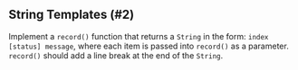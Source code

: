 ## String Templates (#2)

Implement a `record()` function that returns a `String` in the form: `index
[status] message`, where each item is passed into `record()` as a parameter.
`record()` should add a line break at the end of the `String`.